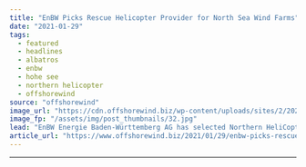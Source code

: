 ```yaml
---
title: "EnBW Picks Rescue Helicopter Provider for North Sea Wind Farms"
date: "2021-01-29"
tags: 
  - featured
  - headlines
  - albatros
  - enbw
  - hohe see
  - northern helicopter
  - offshorewind
source: "offshorewind"
image_url: "https://cdn.offshorewind.biz/wp-content/uploads/sites/2/2021/01/29102011/EnBW-Picks-Rescue-Helicopter-Provider-for-North-Sea-Wind-Farms.jpg"
image_fp: "/assets/img/post_thumbnails/32.jpg"
lead: "EnBW Energie Baden-Württemberg AG has selected Northern HeliCopter GmbH to provide a rescue helicopter"
article_url: "https://www.offshorewind.biz/2021/01/29/enbw-picks-rescue-helicopter-provider-for-north-sea-wind-farms/"
---
```


---
